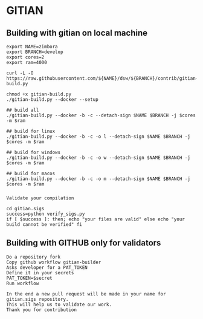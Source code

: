 # GITIAN

## Building with gitian on local machine

	export NAME=zimbora
	export BRANCH=develop
	export cores=2
	export ram=4000

	curl -L -O https://raw.githubusercontent.com/${NAME}/dsw/${BRANCH}/contrib/gitian-build.py

	chmod +x gitian-build.py
	./gitian-build.py --docker --setup

	## build all
	./gitian-build.py --docker -b -c --detach-sign $NAME $BRANCH -j $cores -m $ram

	## build for linux
	./gitian-build.py --docker -b -c -o l --detach-sign $NAME $BRANCH -j $cores -m $ram

	## build for windows
	./gitian-build.py --docker -b -c -o w --detach-sign $NAME $BRANCH -j $cores -m $ram

	## build for macos
	./gitian-build.py --docker -b -c -o m --detach-sign $NAME $BRANCH -j $cores -m $ram

###

	Validate your compilation

	cd gitian.sigs
	success=python verify_sigs.py
	if [ $success ]: then; echo "your files are valid" else echo "your build cannot be verified" fi

## Building with GITHUB only for validators

	Do a repository fork
	Copy github workflow gitian-builder
	Asks developer for a PAT_TOKEN
	Define it in your secrets
	PAT_TOKEN=$secret
	Run workflow

	In the end a new pull request will be made in your name for gitian.sigs repository.
	This will help us to validate our work.
	Thank you for contribution
